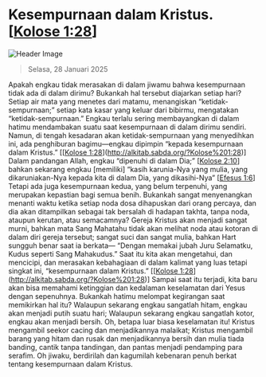 
# Kesempurnaan dalam Kristus. [[Kolose 1:28](http://alkitab.sabda.org/?Kolose%201:28)]

![Header Image](https://alkitab.app/slice/sunrise.jpg)

> Selasa, 28 Januari 2025

Apakah engkau tidak merasakan di dalam jiwamu bahwa kesempurnaan tidak ada di dalam dirimu? Bukankah hal tersebut diajarkan setiap hari? Setiap air mata yang menetes dari matamu, menangiskan “ketidak-sempurnaan;” setiap kata kasar yang keluar dari bibirmu, mengatakan “ketidak-sempurnaan.” Engkau terlalu sering membayangkan di dalam hatimu mendambakan suatu saat kesempurnaan di dalam dirimu sendiri. Namun, di tengah kesadaran akan ketidak-sempurnaan yang menyedihkan ini, ada penghiburan bagimu—engkau dipimpin “kepada kesempurnaan dalam Kristus.” [[[Kolose 1:28](http://alkitab.sabda.org/?Kolose%201:28)](http://alkitab.sabda.org/?Kolose%201:28)] Dalam pandangan Allah, engkau “dipenuhi di dalam Dia;” [[Kolose 2:10](http://alkitab.sabda.org/?Kolose%202:10)] bahkan sekarang engkau [memiliki] “kasih karunia-Nya yang mulia, yang dikaruniakan-Nya kepada kita di dalam Dia, yang dikasihi-Nya” [[Efesus 1:6](http://alkitab.sabda.org/?Efesus%201:6)] Tetapi ada juga kesempurnaan kedua, yang belum terpenuhi, yang merupakan kepastian bagi semua benih. Bukankah sangat menyenangkan menanti waktu ketika setiap noda dosa dihapuskan dari orang percaya, dan dia akan ditampilkan sebagai tak bersalah di hadapan takhta, tanpa noda, ataupun kerutan, atau semacamnya? Gereja Kristus akan menjadi sangat murni, bahkan mata Sang Mahatahu tidak akan melihat noda atau kotoran di dalam diri gereja tersebut; sangat suci dan sangat mulia, bahkan Hart sungguh benar saat ia berkata— “Dengan memakai jubah Juru Selamatku, Kudus seperti Sang Mahakudus.” Saat itu kita akan mengetahui, dan mencicipi, dan merasakan kebahagiaan di dalam kalimat yang luas tetapi singkat ini, “kesempurnaan dalam Kristus.” [[[Kolose 1:28](http://alkitab.sabda.org/?Kolose%201:28)](http://alkitab.sabda.org/?Kolose%201:28)] Sampai saat itu terjadi, kita baru akan bisa memahami ketinggian dan kedalaman keselamatan dari Yesus dengan sepenuhnya. Bukankah hatimu melompat kegirangan saat memikirkan hal itu? Walaupun sekarang engkau sangatlah hitam, engkau akan menjadi putih suatu hari; Walaupun sekarang engkau sangatlah kotor, engkau akan menjadi bersih. Oh, betapa luar biasa keselamatan itu! Kristus mengambil seekor cacing dan menjadikannya malaikat; Kristus mengambil barang yang hitam dan rusak dan menjadikannya bersih dan mulia tiada banding, cantik tanpa tandingan, dan pantas menjadi pendamping para serafim. Oh jiwaku, berdirilah dan kagumilah kebenaran penuh berkat tentang kesempurnaan dalam Kristus.
    